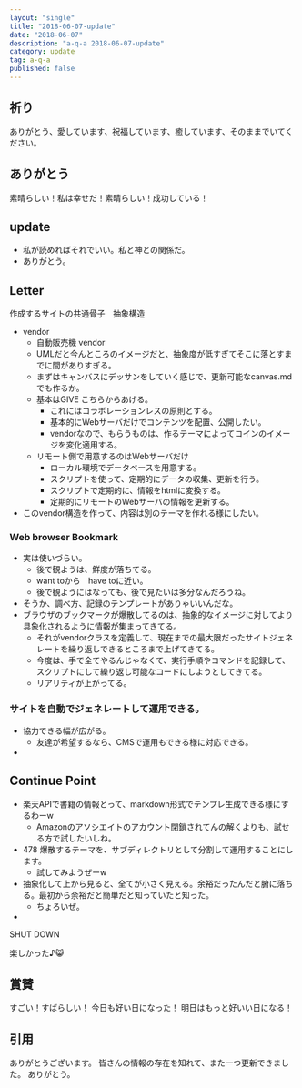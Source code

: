 ```yaml
---
layout: "single"
title: "2018-06-07-update"
date: "2018-06-07"
description: "a-q-a 2018-06-07-update"
category: update
tag: a-q-a
published: false
---
```

## 祈り
ありがとう、愛しています、祝福しています、癒しています、そのままでいてください。

## ありがとう
素晴らしい！私は幸せだ！素晴らしい！成功している！

## update
- 私が読めればそれでいい。私と神との関係だ。
- ありがとう。

## Letter
作成するサイトの共通骨子　抽象構造
- vendor
  - 自動販売機 vendor
  - UMLだと今んところのイメージだと、抽象度が低すぎてそこに落とすまでに間がありすぎる。
  - まずはキャンバスにデッサンをしていく感じで、更新可能なcanvas.mdでも作るか。
  - 基本はGIVE こちらからあげる。
    - これにはコラボレーションレスの原則とする。
    - 基本的にWebサーバだけでコンテンツを配置、公開したい。
    - vendorなので、もらうものは、作るテーマによってコインのイメージを変化適用する。
  - リモート側で用意するのはWebサーバだけ
    - ローカル環境でデータベースを用意する。
    - スクリプトを使って、定期的にデータの収集、更新を行う。
    - スクリプトで定期的に、情報をhtmlに変換する。
    - 定期的にリモートのWebサーバの情報を更新する。
- このvendor構造を作って、内容は別のテーマを作れる様にしたい。

### Web browser Bookmark
- 実は使いづらい。
  - 後で観ようは、鮮度が落ちてる。
  - want toから　have toに近い。
  - 後で観ようにはなっても、後で見たいは多分なんだろうね。
- そうか、調べ方、記録のテンプレートがありゃいいんだな。
- ブラウザのブックマークが爆散してるのは、抽象的なイメージに対してより具象化されるように情報が集まってきてる。
  - それがvendorクラスを定義して、現在までの最大限だったサイトジェネレートを繰り返しできるところまで上げてきてる。
  - 今度は、手で全てやるんじゃなくて、実行手順やコマンドを記録して、スクリプトにして繰り返し可能なコードにしようとしてきてる。
  - リアリティが上がってる。

### サイトを自動でジェネレートして運用できる。
- 協力できる幅が広がる。
  - 友達が希望するなら、CMSで運用もできる様に対応できる。
-
## Continue Point
- 楽天APIで書籍の情報とって、markdown形式でテンプレ生成できる様にするわーw
  - Amazonのアソシエイトのアカウント閉鎖されてんの解くよりも、試せる方で試したいしね。
- 478 爆散するテーマを、サブディレクトリとして分割して運用することにします。
  - 試してみようぜーw
- 抽象化して上から見ると、全てが小さく見える。余裕だったんだと腑に落ちる。最初から余裕だと簡単だと知っていたと知った。
  - ちょろいぜ。
- 

SHUT DOWN

楽しかった♪:smile_cat:
## 賞賛
すごい！すばらしい！
今日も好い日になった！
明日はもっと好いい日になる！

## 引用
ありがとうございます。
皆さんの情報の存在を知れて、また一つ更新できました。
ありがとう。
